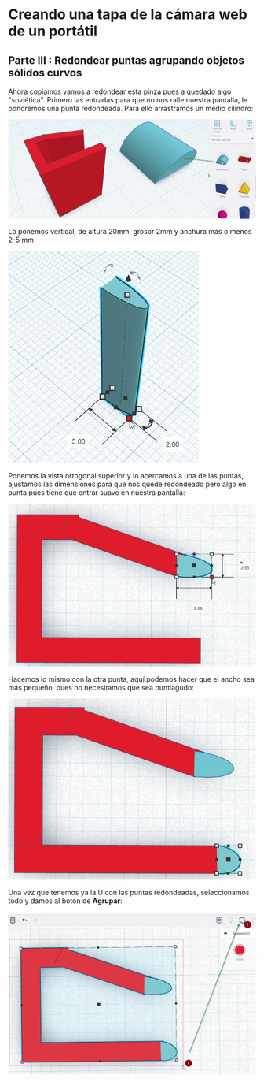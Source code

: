 # Creando una tapa de la cámara web de un portátil
## Parte III : Redondear puntas agrupando objetos sólidos curvos

Ahora copiamos vamos a redondear esta pinza pues a quedado algo "soviética". Primero las entradas para que no nos ralle nuestra pantalla, le pondremos una punta redondeada. Para ello arrastramos un medio cilindro:

![](/assets/14.png)

Lo ponemos vertical, de altura 20mm, grosor 2mm y anchura más o menos 2-5 mm

![](/assets/15.png)

Ponemos la vista ortogonal superior y lo acercamos a una de las puntas, ajustamos las dimensiones para que nos quede redondeado pero algo en punta pues tiene que entrar suave en nuestra pantalla:

![](/assets/16.png)

Hacemos lo mismo con la otra punta, aquí podemos hacer que el ancho sea más pequeño, pues no necesitamos que sea puntiagudo:

![](/assets/17.png)

Una vez que tenemos ya la U con las puntas redondeadas, seleccionamos todo y damos al botón de **Agrupar**:

![](/assets/18.png)
